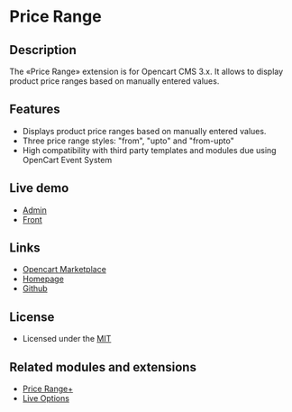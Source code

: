 # Price Range

## Description
The «Price Range» extension is for Opencart CMS 3.x. It allows to display product price ranges based on manually entered values.

## Features
* Displays product price ranges based on manually entered values.
* Three price range styles: "from", "upto" and "from-upto"
* High compatibility with third party templates and modules due using OpenCart Event System

## Live demo
* [Admin](http://ocmod.freevar.com/oc3020/c/admin/index.php?route=extension/module/price_range)
* [Front](http://ocmod.freevar.com/oc3020/c)

## Links
* [Opencart Marketplace](https://www.opencart.com/index.php?route=marketplace/extension/info&extension_id=33220)
* [Homepage](https://underr.space/en/notes/projects/project-0025.html)
* [Github](https://git.io/JvBbw)

## License
* Licensed under the [MIT](https://git.io/Jvbws)

## Related modules and extensions
* [Price Range+](https://git.io/JvRtn)
* [Live Options](https://git.io/JvBf1)
